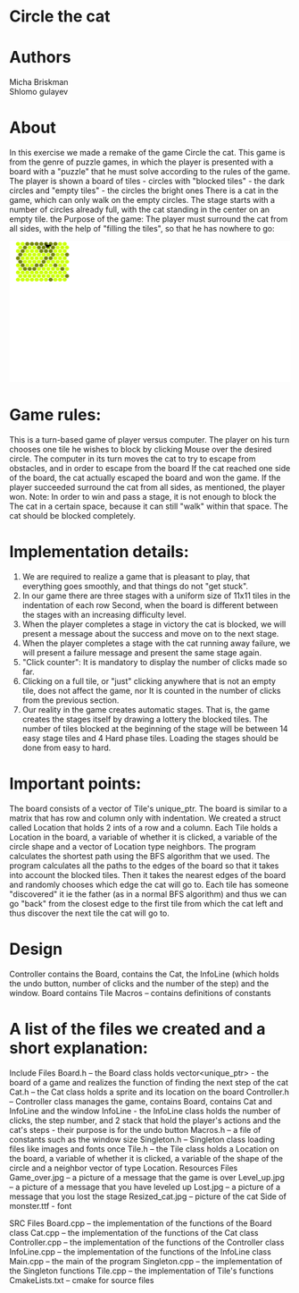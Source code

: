 # Circle the cat

# Authors
Micha Briskman </br>
Shlomo gulayev </br>

# About
In this exercise we made a remake of the game Circle the cat.
This game is from the genre of puzzle games, in which the player is presented with a board with a "puzzle" that he must solve according to the rules of the game.
The player is shown a board of tiles - circles with "blocked tiles" - the dark circles and "empty tiles" - the circles
the bright ones There is a cat in the game, which can only walk on the empty circles. The stage starts with a number of circles already
full, with the cat standing in the center on an empty tile.
the Purpose of the game:
The player must surround the cat from all sides, with the help of "filling the tiles", so that he has nowhere to go:

![](img/screenshot1.jpg)

# Game rules:
This is a turn-based game of player versus computer. The player on his turn chooses one tile he wishes to block by clicking
Mouse over the desired circle. The computer in its turn moves the cat to try to escape from obstacles, and in order to escape
from the board If the cat reached one side of the board, the cat actually escaped the board and won the game. If the player succeeded
surround the cat from all sides, as mentioned, the player won. Note: In order to win and pass a stage, it is not enough to block the
The cat in a certain space, because it can still "walk" within that space. The cat should be blocked completely.

# Implementation details:
1. We are required to realize a game that is pleasant to play, that everything goes smoothly, and that things do not "get stuck".
2. In our game there are three stages with a uniform size of 11x11 tiles in the indentation of each row
Second, when the board is different between the stages with an increasing difficulty level.
3. When the player completes a stage in victory the cat is blocked, we will present a message about the success and move on to the next stage.
4. When the player completes a stage with the cat running away failure, we will present a failure message and present the same stage again.
5. "Click counter": It is mandatory to display the number of clicks made so far.
6. Clicking on a full tile, or "just" clicking anywhere that is not an empty tile, does not affect the game, nor
It is counted in the number of clicks from the previous section.
7. Our reality in the game creates automatic stages. That is, the game creates the stages itself by drawing a lottery
the blocked tiles. The number of tiles blocked at the beginning of the stage will be between 14 easy stage tiles and 4
Hard phase tiles. Loading the stages should be done from easy to hard.

# Important points:
The board consists of a vector of Tile's unique_ptr. The board is similar to a matrix that has row and column only with indentation.
We created a struct called Location that holds 2 ints of a row and a column.
Each Tile holds a Location in the board, a variable of whether it is clicked, a variable of the circle shape and a vector of Location type neighbors.
The program calculates the shortest path using the BFS algorithm that we used. 
The program calculates all the paths to the edges of the board so that it takes into account the blocked tiles. Then it takes the nearest edges of the 
board and randomly chooses which edge the cat will go to. Each tile has someone "discovered" it ie the father (as in a normal BFS algorithm) 
and thus we can go "back" from the closest edge to the first tile from which the cat left and thus discover the next tile the cat will go to.

# Design
Controller contains the Board, contains the Cat, the InfoLine (which holds the undo button, number of clicks and the number of the step) and the window.
Board contains Tile
Macros – contains definitions of constants

# A list of the files we created and a short explanation:
Include Files
Board.h – the Board class holds vector<unique_ptr<Tiles>> - the board of a game and realizes the function of finding the next step of the cat
Cat.h – the Cat class holds a sprite and its location on the board
Controller.h – Controller class manages the game, contains Board, contains Cat and InfoLine and the window
InfoLine - the InfoLine class holds the number of clicks, the step number, and 2 stack<Location> that hold the player's actions and the cat's steps - their purpose is for the undo button
Macros.h – a file of constants such as the window size
Singleton.h – Singleton class loading files like images and fonts once
Tile.h – the Tile class holds a Location on the board, a variable of whether it is clicked, a variable of the shape of the circle and a neighbor vector of type Location.
Resources Files
Game_over.jpg – a picture of a message that the game is over
Level_up.jpg – a picture of a message that you have leveled up
Lost.jpg – a picture of a message that you lost the stage
Resized_cat.jpg – picture of the cat
Side of monster.ttf - font

SRC Files
Board.cpp – the implementation of the functions of the Board class
Cat.cpp – the implementation of the functions of the Cat class
Controller.cpp – the implementation of the functions of the Controller class
InfoLine.cpp – the implementation of the functions of the InfoLine class
Main.cpp – the main of the program
Singleton.cpp – the implementation of the Singleton functions
Tile.cpp – the implementation of Tile's functions
CmakeLists.txt – cmake for source files
